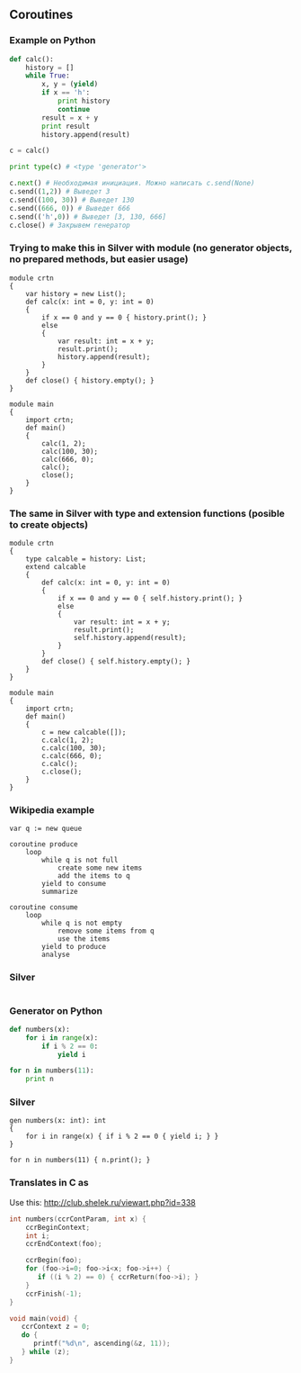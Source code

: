 ## Coroutines

### Example on Python

```python
def calc():
    history = []
    while True:
        x, y = (yield)
        if x == 'h':
            print history
            continue
        result = x + y
        print result
        history.append(result)

c = calc()

print type(c) # <type 'generator'>

c.next() # Необходимая инициация. Можно написать c.send(None)
c.send((1,2)) # Выведет 3
c.send((100, 30)) # Выведет 130
c.send((666, 0)) # Выведет 666
c.send(('h',0)) # Выведет [3, 130, 666]
c.close() # Закрывем генератор
```

### Trying to make this in Silver with module (no generator objects, no prepared methods, but easier usage)

```
module crtn
{
    var history = new List();
    def calc(x: int = 0, y: int = 0)
    {
        if x == 0 and y == 0 { history.print(); }
        else
        {
            var result: int = x + y;
            result.print();
            history.append(result);
        }
    }
    def close() { history.empty(); }
}

module main
{
    import crtn;
    def main()
    {
        calc(1, 2);
        calc(100, 30);
        calc(666, 0);
        calc();
        close();
    }
}
```

### The same in Silver with type and extension functions (posible to create objects)

```
module crtn
{
    type calcable = history: List;
    extend calcable
    {
        def calc(x: int = 0, y: int = 0)
        {
            if x == 0 and y == 0 { self.history.print(); }
            else
            {
                var result: int = x + y;
                result.print();
                self.history.append(result);
            }
        }
        def close() { self.history.empty(); }
    }
}

module main
{
    import crtn;
    def main()
    {
        c = new calcable([]);
        c.calc(1, 2);
        c.calc(100, 30);
        c.calc(666, 0);
        c.calc();
        c.close();
    }
}
```

### Wikipedia example

```
var q := new queue

coroutine produce
    loop
        while q is not full
            create some new items
            add the items to q
        yield to consume
        summarize

coroutine consume
    loop
        while q is not empty
            remove some items from q
            use the items
        yield to produce
        analyse
```

### Silver

```

```

### Generator on Python

```python
def numbers(x):
    for i in range(x):
        if i % 2 == 0:
            yield i

for n in numbers(11):
    print n
```

### Silver

```
gen numbers(x: int): int
{
    for i in range(x) { if i % 2 == 0 { yield i; } }
}

for n in numbers(11) { n.print(); }
```

### Translates in C as

Use this: http://club.shelek.ru/viewart.php?id=338 

```c
int numbers(ccrContParam, int x) {
    ccrBeginContext;
    int i;
    ccrEndContext(foo);

    ccrBegin(foo);
    for (foo->i=0; foo->i<x; foo->i++) {
       if ((i % 2) == 0) { ccrReturn(foo->i); }
    }
    ccrFinish(-1);
}

void main(void) {
   ccrContext z = 0;
   do {
      printf("%d\n", ascending(&z, 11));
   } while (z);
}
```
